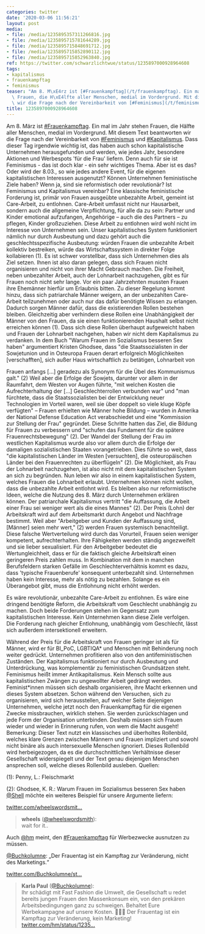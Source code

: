 ```yaml
---
categories: twitter
date: '2020-03-06 11:56:21'
layout: post
media:
- file: /media/1235895357311266816.jpg
- file: /media/1235895715781644289.jpg
- file: /media/1235895715848691712.jpg
- file: /media/1235895715852890112.jpg
- file: /media/1235895715852963840.jpg
ref: https://twitter.com/schwarzlichtwue/status/1235897000928964608
tags:
- kapitalismus
- frauenkampftag
- feminismus
teaser: "Am 8. M\xE4rz ist [#Frauenkampftag](/t/frauenkampftag). Ein mal im Jahr stehen\
  \ Frauen, die H\xE4lfte aller Menschen, medial im Vordergrund. Mit diesem Text beantworten\
  \ wir die Frage nach der Vereinbarkeit von [#Feminismus](/t/feminismus) und [#Kapitalismus](/t/kapitalismus). "
title: 1235897000928964608
---
```

Am 8. März ist [#Frauenkampftag](/t/frauenkampftag). Ein mal im Jahr stehen Frauen, die Hälfte aller Menschen, medial im Vordergrund. Mit diesem Text beantworten wir die Frage nach der Vereinbarkeit von [#Feminismus](/t/feminismus) und [#Kapitalismus](/t/kapitalismus). 
Dass dieser Tag irgendwie wichtig ist, das haben auch schon kapitalistische Unternehmen herausgefunden und werden, wie jedes Jahr, besondere Aktionen und Werbespots 'für die Frau' liefern. Denn auch für sie ist Feminismus - das ist doch klar - ein sehr wichtiges Thema. 
Aber ist es das? Oder wird der 8.03., so wie jedes andere Event, für die eigenen kapitalistischen Interessen ausgenutzt? Können Unternehmen feministische Ziele haben? Wenn ja, sind sie reformistisch oder revolutionär? Ist Feminismus und Kapitalismus vereinbar?
Eine klassische feministische Forderung ist, primär von Frauen ausgeübte unbezahlte Arbeit, gemeint ist Care-Arbeit, zu entlohnen.
Care-Arbeit umfasst nicht nur Hausarbeit, sondern auch die allgemeine Verpflichtung, für alle da zu sein: Partner und Kinder emotional aufzufangen, Angehörige – auch die des Partners – zu pflegen, Kinder großzuziehen.
Diese Arbeit zu entlohnen wird wohl nicht im Interesse von Unternehmen sein.
Unser kapitalistisches System funktioniert nämlich nur durch Ausbeutung und dazu gehört auch die geschlechtsspezifische Ausbeutung: würden Frauen die unbezahlte Arbeit kollektiv bestreiken, würde das Wirtschaftssystem in direkter Folge kollabieren (1).
Es ist schwer vorstellbar, dass sich Unternehmen dies als Ziel setzen. Ihnen ist also daran gelegen, dass sich Frauen nicht organisieren und nicht von ihrer Macht Gebrauch machen.
Die Freiheit, neben unbezahlter Arbeit, auch der Lohnarbeit nachzugehen, gibt es für Frauen noch nicht sehr lange. Vor ein paar Jahrzehnten mussten Frauen ihre Ehemänner hierfür um Erlaubnis bitten.
Zu dieser Regelung kommt hinzu, dass sich patriarchale Männer weigern, an der unbezahlten Care-Arbeit teilzunehmen oder auch nur das dafür benötigte Wissen zu erlangen. Dadurch sorgen Männer dafür, dass die existierenden Rollen bestehen bleiben.
Gleichzeitig aber verhindern diese Rollen eine Unabhängigkeit der Männer von den Frauen, da sie einen funktionierenden Haushalt selbst nicht erreichen können (1).
Dass sich diese Rollen überhaupt aufgeweicht haben und Frauen der Lohnarbeit nachgehen, haben wir nicht dem Kapitalismus zu verdanken.
In dem Buch "Warum Frauen im Sozialismus besseren Sex haben" argumentiert Kristen Ghodsee, dass "die Staatssozialisten in der Sowjetunion und in Osteuropa Frauen derart erfolgreich Möglichkeiten [verschafften], sich außer Haus wirtschaftlich zu betätigen, 
 Lohnarbeit von

Frauen anfangs […] geradezu als Synonym für die Übel des Kommunismus galt." (2)
Weil aber die Erfolge der Sowjets, darunter vor allem in der Raumfahrt, dem Westen vor Augen führte, "mit welchen Kosten die Aufrechterhaltung der […] Geschlechterrollen verbunden war" und "man fürchtete, dass die Staatssozialisten bei der Entwicklung neuer Technologien 
 im Vorteil waren, weil sie über doppelt so viele kluge Köpfe verfügten" – Frauen erhielten wie Männer hohe Bildung – wurden in Amerika der National Defense Education Act verabschiedet und eine "Kommission zur Stellung der Frau" gegründet.
Diese Schritte hatten das Ziel, die Bildung für Frauen zu verbessern und "schufen das Fundament für die spätere Frauenrechtsbewegung" (2).
Der Wandel der Stellung der Frau im westlichen Kapitalismus wurde also vor allem durch die Erfolge der damaligen sozialistischen Staaten vorangetrieben.
Dies führte so weit, dass "die kapitalistischen Länder im Westen [versuchten], die osteuropäischen Länder bei den Frauenrechten zu überflügeln" (2). Die Möglichkeit, als Frau der Lohnarbeit nachzugehen, ist also nicht mit dem kapitalistischen System an sich zu begründen.
Nun leben wir also in einem kapitalistischen System, welches Frauen die Lohnarbeit erlaubt. Unternehmen können nicht wollen, dass die unbezahlte Arbeit entlohnt wird. Es bleiben also nur reformistische Ideen, welche die Nutzung des 8. März durch Unternehmen erklären können.
Der patriarchale Kapitalismus vertritt "die Auffassung, die Arbeit einer Frau sei weniger wert als die eines Mannes" (2). Der Preis (Lohn) der Arbeitskraft wird auf dem Arbeitsmarkt durch Angebot und Nachfrage bestimmt.
Weil aber "Arbeitgeber und Kunden der Auffassung sind, [Männer] seien mehr wert," (2) werden Frauen systemisch benachteiligt. Diese falsche Wertverteilung wird durch das Vorurteil, Frauen seien weniger kompetent, aufrechterhalten.
Ihre Fähigkeiten werden ständig angezweifelt und sie lieber sexualisiert. Für den Arbeitgeber bedeutet die Wertungleichheit, dass er für die faktisch gleiche Arbeitskraft einen geringeren Preis zahlen muss.
In Kombination mit dem in manchen Berufsfeldern starken Gefälle im Geschlechterverhältnis kommt es dazu, dass 'typische Frauenberufe' konsequent unterbezahlt sind. Unternehmen haben kein Interesse, mehr als nötig zu bezahlen.
Solange es ein Überangebot gibt, muss die Entlohnung nicht erhöht werden.



Es wäre revolutionär, unbezahlte Care-Arbeit zu entlohnen. Es wäre eine dringend benötigte Reform, die Arbeitskraft vom Geschlecht unabhängig zu machen.
Doch beide Forderungen stehen im Gegensatz zum kapitalistischen Interesse. Kein Unternehmen kann diese Ziele verfolgen.
Die Forderung nach gleicher Entlohnung, unabhängig vom Geschlecht, lässt sich außerdem intersektionell erweitern.



Während der Preis für die Arbeitskraft von Frauen geringer ist als für Männer, wird er für BI_PoC, LGBTIQA\* und Menschen mit Behinderung noch weiter gedrückt.
Unternehmen profitieren also von den antifeministischen Zuständen. Der Kapitalismus funktioniert nur durch Ausbeutung und Unterdrückung, was komplementär zu feministischen Grundsätzen steht.
Feminismus heißt immer Antikapitalismus. Kein Mensch sollte aus kapitalistischen Zwängen zu ungewollter Arbeit gedrängt werden.
Feminist\*innen müssen sich deshalb organisieren, ihre Macht erkennen und dieses System absetzen.
Schon während den Versuchen, sich zu organisieren, wird sich herausstellen, auf welcher Seite diejenigen Unternehmen, welche jetzt noch den Frauenkampftag für die eigenen Zwecke missbrauchen, wirklich stehen. Sie werden zurückschlagen und jede Form der Organisation unterbinden.
Deshalb müssen sich Frauen wieder und wieder in Erinnerung rufen, von wem die Macht ausgeht!
Bemerkung: Dieser Text nutzt ein klassisches und überholtes Rollenbild, welches klare Grenzen zwischen Männern und Frauen impliziert und sowohl nicht binäre als auch intersexuelle Menschen ignoriert.
Dieses Rollenbild wird herbeigezogen, da es die durchschnittlichen Verhältnisse dieser Gesellschaft widerspiegelt und der Text genau diejenigen Menschen ansprechen soll, welche dieses Rollenbild ausleben.
Quellen:

(1): Penny, L.: Fleischmarkt

(2): Ghodsee, K. R.: Warum Frauen im Sozialismus besseren Sex haben
[@Shell](https://twitter.com/Shell) möchte ein weiteres Beispiel für unsere Argumente liefern:

[twitter.com/wheelswordsmit…](https://twitter.com/wheelswordsmith/status/1236027772608245760?s=19)
> <b>wheels</b> ([@wheelswordsmith](https://twitter.com/wheelswordsmith)):  
>wait for it..   


Auch [@hm](https://twitter.com/hm) meint, den [#Frauenkampftag](/t/frauenkampftag) für Werbezwecke ausnutzen zu müssen.



[@Buchkolumne](https://twitter.com/Buchkolumne): „Der Frauentag ist ein Kampftag zur Veränderung, nicht des Marketings.“

[twitter.com/Buchkolumne/st…](https://twitter.com/Buchkolumne/status/1236592382331756544?s=19)
> <b>Karla Paul</b> ([@Buchkolumne](https://twitter.com/Buchkolumne)):  
>Ihr schädigt mit Fast Fashion die Umwelt, die Gesellschaft u redet bereits jungen Frauen den Massenkonsum ein, von den prekären Arbeitsbedingungen ganz zu schweigen. Behaltet Eure Werbekampagne auf unsere Kosten. 🤷🏻‍♀️ Der Frauentag ist ein Kampftag zur Veränderung, kein Marketing! [twitter.com/hm/status/1235…](https://twitter.com/hm/status/1235956805336993799)  

